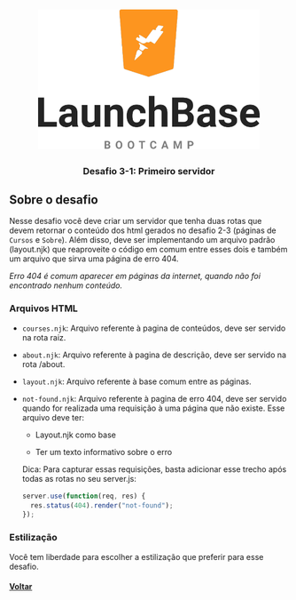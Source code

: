 <h1 align="center">
    <img alt="LaunchBase Bootcamp" src="../assets/launchbase-bootcamp-logo.png" width="400px" />
</h1>

<h3 align="center">
  Desafio 3-1: Primeiro servidor
</h3>

## Sobre o desafio

Nesse desafio você deve criar um servidor que tenha duas rotas que devem retornar o conteúdo dos html gerados no desafio 2-3 (páginas de `Cursos` e `Sobre`). Além disso, deve ser implementando um arquivo padrão (layout.njk) que reaproveite o código em comum entre esses dois e também um arquivo que sirva uma página de erro 404.

*Erro 404 é comum aparecer em páginas da internet, quando não foi encontrado nenhum conteúdo.*

### Arquivos HTML

- `courses.njk`: Arquivo referente à pagina de conteúdos, deve ser servido na rota raiz.

- `about.njk`: Arquivo referente à pagina de descrição, deve ser servido na rota /about.

- `layout.njk`: Arquivo referente à base comum entre as páginas.

- `not-found.njk`: Arquivo referente à pagina de erro 404, deve ser servido quando for realizada uma requisição à uma página que não existe. Esse arquivo deve ter:
    
  - Layout.njk como base
    
  - Ter um texto informativo sobre o erro

  Dica: Para capturar essas requisições, basta adicionar esse trecho após todas as rotas no seu server.js:

  ```javascript
  server.use(function(req, res) {
    res.status(404).render("not-found");
  });
  ```

### Estilização

Você tem liberdade para escolher a estilização que preferir para esse desafio.

#### [Voltar](../README.md)